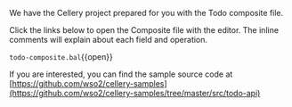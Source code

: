 We have the Cellery project prepared for you with the Todo composite file.  

Click the links below to open the Composite file with the editor. The inline comments will explain about each field and operation.

`todo-composite.bal`{{open}}  

If you are interested, you can find the sample source code at [https://github.com/wso2/cellery-samples](https://github.com/wso2/cellery-samples/tree/master/src/todo-api)
